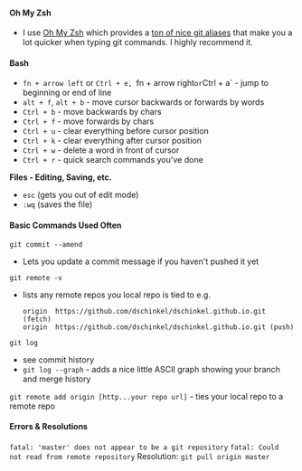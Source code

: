 #### Oh My Zsh
- I use [Oh My Zsh](https://github.com/robbyrussell/oh-my-zsh) which provides a [ton of nice git aliases](https://github.com/robbyrussell/oh-my-zsh/wiki/Cheatsheet) that make you a lot quicker when typing git commands.  I highly recommend it.
#### Bash
- `fn + arrow left` or `Ctrl + e, `fn + arrow right` or `Ctrl + a` - jump to beginning or end of line
- `alt + f`, `alt + b` - move cursor backwards or forwards by words
- `Ctrl + b` - move backwards by chars
- `Ctrl + f` - move forwards by chars
- `Ctrl + u` - clear everything before cursor position
- `Ctrl + k` - clear everything after cursor position
- `Ctrl + w` - delete a word in front of cursor
- `Ctrl + r` - quick search commands you've done

**Files - Editing, Saving, etc.**
- `esc` (gets you out of edit mode)
- `:wq` (saves the file)

#### Basic Commands Used Often
`git commit --amend`
- Lets you update a commit message if you haven't pushed it yet

`git remote -v`
-  lists any remote repos you local repo is tied to
    e.g.
    ```
    origin  https://github.com/dschinkel/dschinkel.github.io.git (fetch)
    origin  https://github.com/dschinkel/dschinkel.github.io.git (push)
    ```
`git log`
- see commit history
- `git log --graph` - adds a nice little ASCII graph showing your branch and merge history

`git remote add origin [http...your repo url]` - ties your local repo to a remote repo

#### Errors & Resolutions

`fatal: 'master' does not appear to be a git repository`
 `fatal: Could not read from remote repository`
 Resolution: `git pull origin master`